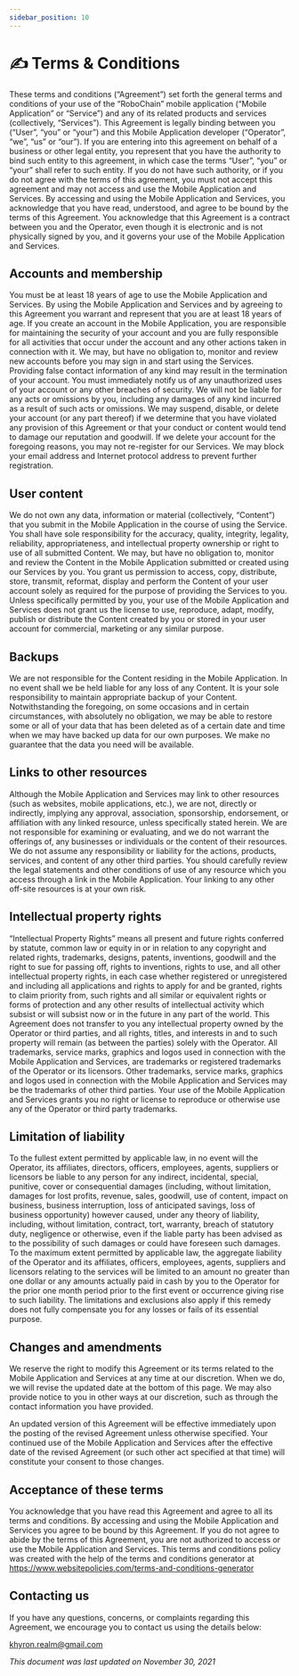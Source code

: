 ```yaml
---
sidebar_position: 10
---
```


# ✍️ Terms & Conditions

These terms and conditions (“Agreement”) set forth the general terms and conditions of your use of the “RoboChain” mobile application (“Mobile Application” or “Service”) and any of its related products and services (collectively, “Services”). This Agreement is legally binding between you (“User”, “you” or “your”) and this Mobile Application developer (“Operator”, “we”, “us” or “our”). If you are entering into this agreement on behalf of a business or other legal entity, you represent that you have the authority to bind such entity to this agreement, in which case the terms “User”, “you” or “your” shall refer to such entity. If you do not have such authority, or if you do not agree with the terms of this agreement, you must not accept this agreement and may not access and use the Mobile Application and Services. By accessing and using the Mobile Application and Services, you acknowledge that you have read, understood, and agree to be bound by the terms of this Agreement. You acknowledge that this Agreement is a contract between you and the Operator, even though it is electronic and is not physically signed by you, and it governs your use of the Mobile Application and Services.

## Accounts and membership

You must be at least 18 years of age to use the Mobile Application and Services. By using the Mobile Application and Services and by agreeing to this Agreement you warrant and represent that you are at least 18 years of age. If you create an account in the Mobile Application, you are responsible for maintaining the security of your account and you are fully responsible for all activities that occur under the account and any other actions taken in connection with it. We may, but have no obligation to, monitor and review new accounts before you may sign in and start using the Services. Providing false contact information of any kind may result in the termination of your account. You must immediately notify us of any unauthorized uses of your account or any other breaches of security. We will not be liable for any acts or omissions by you, including any damages of any kind incurred as a result of such acts or omissions. We may suspend, disable, or delete your account (or any part thereof) if we determine that you have violated any provision of this Agreement or that your conduct or content would tend to damage our reputation and goodwill. If we delete your account for the foregoing reasons, you may not re-register for our Services. We may block your email address and Internet protocol address to prevent further registration.

## User content

We do not own any data, information or material (collectively, “Content”) that you submit in the Mobile Application in the course of using the Service. You shall have sole responsibility for the accuracy, quality, integrity, legality, reliability, appropriateness, and intellectual property ownership or right to use of all submitted Content. We may, but have no obligation to, monitor and review the Content in the Mobile Application submitted or created using our Services by you. You grant us permission to access, copy, distribute, store, transmit, reformat, display and perform the Content of your user account solely as required for the purpose of providing the Services to you. Unless specifically permitted by you, your use of the Mobile Application and Services does not grant us the license to use, reproduce, adapt, modify, publish or distribute the Content created by you or stored in your user account for commercial, marketing or any similar purpose.

## Backups

We are not responsible for the Content residing in the Mobile Application. In no event shall we be held liable for any loss of any Content. It is your sole responsibility to maintain appropriate backup of your Content. Notwithstanding the foregoing, on some occasions and in certain circumstances, with absolutely no obligation, we may be able to restore some or all of your data that has been deleted as of a certain date and time when we may have backed up data for our own purposes. We make no guarantee that the data you need will be available.

## Links to other resources

Although the Mobile Application and Services may link to other resources (such as websites, mobile applications, etc.), we are not, directly or indirectly, implying any approval, association, sponsorship, endorsement, or affiliation with any linked resource, unless specifically stated herein. We are not responsible for examining or evaluating, and we do not warrant the offerings of, any businesses or individuals or the content of their resources. We do not assume any responsibility or liability for the actions, products, services, and content of any other third parties. You should carefully review the legal statements and other conditions of use of any resource which you access through a link in the Mobile Application. Your linking to any other off-site resources is at your own risk.

## Intellectual property rights

“Intellectual Property Rights” means all present and future rights conferred by statute, common law or equity in or in relation to any copyright and related rights, trademarks, designs, patents, inventions, goodwill and the right to sue for passing off, rights to inventions, rights to use, and all other intellectual property rights, in each case whether registered or unregistered and including all applications and rights to apply for and be granted, rights to claim priority from, such rights and all similar or equivalent rights or forms of protection and any other results of intellectual activity which subsist or will subsist now or in the future in any part of the world. This Agreement does not transfer to you any intellectual property owned by the Operator or third parties, and all rights, titles, and interests in and to such property will remain (as between the parties) solely with the Operator. All trademarks, service marks, graphics and logos used in connection with the Mobile Application and Services, are trademarks or registered trademarks of the Operator or its licensors. Other trademarks, service marks, graphics and logos used in connection with the Mobile Application and Services may be the trademarks of other third parties. Your use of the Mobile Application and Services grants you no right or license to reproduce or otherwise use any of the Operator or third party trademarks.

## Limitation of liability

To the fullest extent permitted by applicable law, in no event will the Operator, its affiliates, directors, officers, employees, agents, suppliers or licensors be liable to any person for any indirect, incidental, special, punitive, cover or consequential damages (including, without limitation, damages for lost profits, revenue, sales, goodwill, use of content, impact on business, business interruption, loss of anticipated savings, loss of business opportunity) however caused, under any theory of liability, including, without limitation, contract, tort, warranty, breach of statutory duty, negligence or otherwise, even if the liable party has been advised as to the possibility of such damages or could have foreseen such damages. To the maximum extent permitted by applicable law, the aggregate liability of the Operator and its affiliates, officers, employees, agents, suppliers and licensors relating to the services will be limited to an amount no greater than one dollar or any amounts actually paid in cash by you to the Operator for the prior one month period prior to the first event or occurrence giving rise to such liability. The limitations and exclusions also apply if this remedy does not fully compensate you for any losses or fails of its essential purpose.

## Changes and amendments

We reserve the right to modify this Agreement or its terms related to the Mobile Application and Services at any time at our discretion. When we do, we will revise the updated date at the bottom of this page. We may also provide notice to you in other ways at our discretion, such as through the contact information you have provided.

An updated version of this Agreement will be effective immediately upon the posting of the revised Agreement unless otherwise specified. Your continued use of the Mobile Application and Services after the effective date of the revised Agreement (or such other act specified at that time) will constitute your consent to those changes.

## Acceptance of these terms

You acknowledge that you have read this Agreement and agree to all its terms and conditions. By accessing and using the Mobile Application and Services you agree to be bound by this Agreement. If you do not agree to abide by the terms of this Agreement, you are not authorized to access or use the Mobile Application and Services. This terms and conditions policy was created with the help of the terms and conditions generator at https://www.websitepolicies.com/terms-and-conditions-generator

## Contacting us

If you have any questions, concerns, or complaints regarding this Agreement, we encourage you to contact us using the details below:

khyron.realm@gmail.com

*This document was last updated on November 30, 2021*